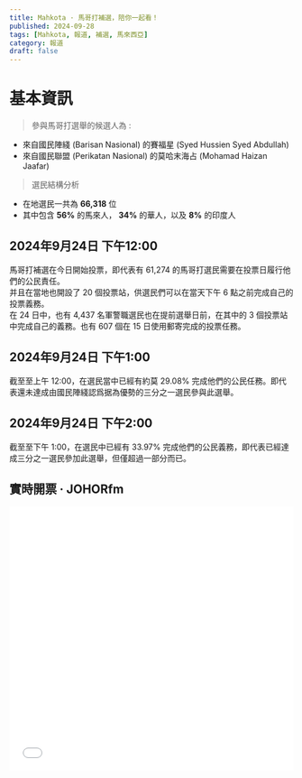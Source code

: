 ```yaml
---
title: Mahkota · 馬哥打補選，陪你一起看！
published: 2024-09-28
tags: [Mahkota, 報道, 補選, 馬來西亞]
category: 報道
draft: false
---
```

# 基本資訊
> 參與馬哥打選舉的候選人為 :
- 來自國民陣綫 (Barisan Nasional) 的賽福星 (Syed Hussien Syed Abdullah)
- 來自國民聯盟 (Perikatan Nasional) 的莫哈末海占 (Mohamad Haizan Jaafar)
> 選民結構分析
- 在地選民一共為 **66,318** 位
- 其中包含 **56%** 的馬來人， **34%** 的華人，以及 **8%** 的印度人

## 2024年9月24日 下午12:00
馬哥打補選在今日開始投票，即代表有 61,274 的馬哥打選民需要在投票日履行他們的公民責任。  
并且在當地也開設了 20 個投票站，供選民們可以在當天下午 6 點之前完成自己的投票義務。  
在 24 日中，也有 4,437 名軍警職選民也在提前選舉日前，在其中的 3 個投票站中完成自己的義務。也有 607 個在 15 日使用郵寄完成的投票任務。

## 2024年9月24日 下午1:00
截至至上午 12:00，在選民當中已經有約莫 29.08% 完成他們的公民任務。即代表還未達成由國民陣綫認爲据為優勢的三分之一選民參與此選舉。

## 2024年9月24日 下午2:00
截至至下午 1:00，在選民中已經有 33.97% 完成他們的公民義務，即代表已經達成三分之一選民參加此選舉，但僅超過一部分而已。

## 實時開票 · JOHORfm
<iframe width="100%" height="468" src="[https://www.youtube.com/embed/5gIf0_xpFPI?si=N1WTorLKL0uwLsU_](https://www.youtube.com/live/02e4My-3Iw8)" title="YouTube video player" frameborder="0" allowfullscreen></iframe>
